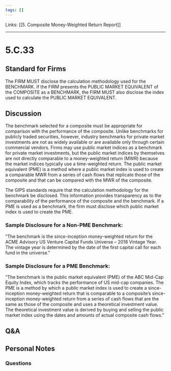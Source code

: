 ```yaml
---
tags: []
---
```

Links: [[5. Composite Money-Weighted Return Report]]
___
# 5.C.33
## Standard for Firms
The FIRM MUST disclose the calculation methodology used for the BENCHMARK. If the FIRM presents the PUBLIC MARKET EQUIVALENT of the COMPOSITE as a BENCHMARK, the FIRM MUST also disclose the index used to calculate the PUBLIC MARKET EQUIVALENT.
## Discussion
The benchmark selected for a composite must be appropriate for comparison with the performance of the composite. Unlike benchmarks for publicly traded securities, however, industry benchmarks for private market investments are not as widely available or are available only through certain commercial vendors. Firms may use public market indices as a benchmark for private market investments, but the public market indices by themselves are not directly comparable to a money-weighted return (MWR) because the market indices typically use a time-weighted return. The public market equivalent (PME) is a method where a public market index is used to create a comparable MWR from a series of cash flows that replicate those of the composite and that can be compared with the MWR of the composite.

The GIPS standards require that the calculation methodology for the benchmark be disclosed. This information provides transparency as to the comparability of the performance of the composite and the benchmark. If a PME is used as a benchmark, the firm must disclose which public market index is used to create the PME.
### Sample Disclosure for a Non-PME Benchmark:
“The benchmark is the since-inception money-weighted return for the ACME Advisory US Venture Capital Funds Universe – 2018 Vintage Year. The vintage year is determined by the date of the first capital call for each fund in the universe.”
### Sample Disclosure for a PME Benchmark:
“The benchmark is the public market equivalent (PME) of the ABC Mid-Cap Equity Index, which tracks the performance of US mid-cap companies. The PME is a method by which a public market index is used to create a since-inception money-weighted return that is comparable to a composite’s since-inception money-weighted return from a series of cash flows that are the same as those of the composite and uses a theoretical investment value. The theoretical investment value is derived by buying and selling the public market index using the dates and amounts of actual composite cash flows.”
## Q&A

## Personal Notes

### Questions